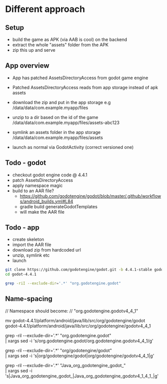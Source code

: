 # Different approach

## Setup

- build the game as APK (via AAB is cool) on the backend
- extract the whole "assets" folder from the APK
- zip this up and serve

## App overview

- App has patched AssetsDirectoryAccess from godot game engine
- Patched AssetsDirectoryAccess reads from app storage instead of apk assets

- download the zip and put in the app storage e.g /data/data/com.example.myapp/files
- unzip to a dir based on the id of the game /data/data/com.example.myapp/files/assets-abc123
- symlink an assets folder in the app storage /data/data/com.example.myapp/files/assets
- launch as normal via GodotActivity (correct versioned one)

## Todo - godot

- checkout godot engine code @ 4.4.1
- patch AssetsDirectoryAccess
- apply namespace magic
- build to an AAR file?
  - https://github.com/godotengine/godot/blob/master/.github/workflows/android_builds.yml#L84
  - gradle build generateGodotTemplates
  - will make the AAR file

## Todo - app

- create skeleton
- import the AAR file
- download zip from hardcoded url
- unzip, symlink etc
- launch

```bash
git clone https://github.com/godotengine/godot.git -b 4.4.1-stable godot-4.4.1
cd godot-4.4.1
```

```bash
grep -riI --exclude-dir='.*' "org.godotengine.godot"
```

## Name-spacing

// Namespace should become:
// "org.godotengine.godotv4_4_1"

mv godot-4.4.1/platform/android/java/lib/src/org/godotengine/godot \
  godot-4.4.1/platform/android/java/lib/src/org/godotengine/godotv4_4_1

grep -ril --exclude-dir='.*' "org\.godotengine\.godot" \
| xargs sed -i 's/org\.godotengine\.godot/org.godotengine.godotv4_4_1/g'

grep -ril --exclude-dir='.*' "org/godotengine/godot" \
| xargs sed -i 's|org/godotengine/godot|org/godotengine/godotv4_4_1|g'

grep -ril --exclude-dir='.*' "Java_org_godotengine_godot_" \
| xargs sed -i 's|Java_org_godotengine_godot_|Java_org_godotengine_godotv4_1_4_1_|g'
